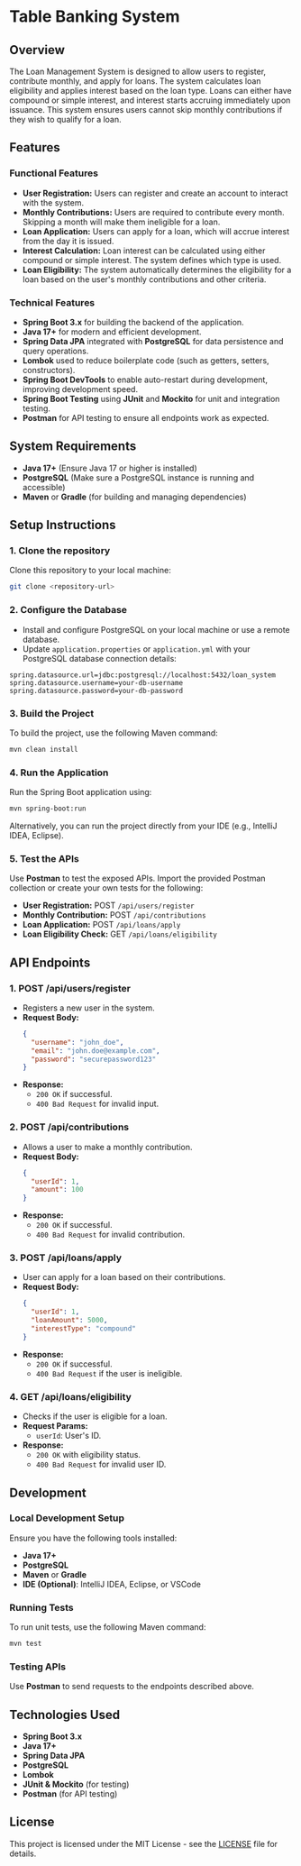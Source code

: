 
# Table Banking System

## Overview
The Loan Management System is designed to allow users to register, contribute monthly, and apply for loans. The system calculates loan eligibility and applies interest based on the loan type. Loans can either have compound or simple interest, and interest starts accruing immediately upon issuance. This system ensures users cannot skip monthly contributions if they wish to qualify for a loan.

## Features

### Functional Features
- **User Registration:** Users can register and create an account to interact with the system.
- **Monthly Contributions:** Users are required to contribute every month. Skipping a month will make them ineligible for a loan.
- **Loan Application:** Users can apply for a loan, which will accrue interest from the day it is issued.
- **Interest Calculation:** Loan interest can be calculated using either compound or simple interest. The system defines which type is used.
- **Loan Eligibility:** The system automatically determines the eligibility for a loan based on the user's monthly contributions and other criteria.

### Technical Features
- **Spring Boot 3.x** for building the backend of the application.
- **Java 17+** for modern and efficient development.
- **Spring Data JPA** integrated with **PostgreSQL** for data persistence and query operations.
- **Lombok** used to reduce boilerplate code (such as getters, setters, constructors).
- **Spring Boot DevTools** to enable auto-restart during development, improving development speed.
- **Spring Boot Testing** using **JUnit** and **Mockito** for unit and integration testing.
- **Postman** for API testing to ensure all endpoints work as expected.

## System Requirements
- **Java 17+** (Ensure Java 17 or higher is installed)
- **PostgreSQL** (Make sure a PostgreSQL instance is running and accessible)
- **Maven** or **Gradle** (for building and managing dependencies)

## Setup Instructions

### 1. Clone the repository
Clone this repository to your local machine:

```bash
git clone <repository-url>
```

### 2. Configure the Database
- Install and configure PostgreSQL on your local machine or use a remote database.
- Update `application.properties` or `application.yml` with your PostgreSQL database connection details:

```properties
spring.datasource.url=jdbc:postgresql://localhost:5432/loan_system
spring.datasource.username=your-db-username
spring.datasource.password=your-db-password
```

### 3. Build the Project
To build the project, use the following Maven command:

```bash
mvn clean install
```

### 4. Run the Application
Run the Spring Boot application using:

```bash
mvn spring-boot:run
```

Alternatively, you can run the project directly from your IDE (e.g., IntelliJ IDEA, Eclipse).

### 5. Test the APIs
Use **Postman** to test the exposed APIs. Import the provided Postman collection or create your own tests for the following:

- **User Registration:** POST `/api/users/register`
- **Monthly Contribution:** POST `/api/contributions`
- **Loan Application:** POST `/api/loans/apply`
- **Loan Eligibility Check:** GET `/api/loans/eligibility`

## API Endpoints

### 1. **POST /api/users/register**
- Registers a new user in the system.
- **Request Body:**
  ```json
  {
    "username": "john_doe",
    "email": "john.doe@example.com",
    "password": "securepassword123"
  }
  ```
- **Response:**
  - `200 OK` if successful.
  - `400 Bad Request` for invalid input.

### 2. **POST /api/contributions**
- Allows a user to make a monthly contribution.
- **Request Body:**
  ```json
  {
    "userId": 1,
    "amount": 100
  }
  ```
- **Response:**
  - `200 OK` if successful.
  - `400 Bad Request` for invalid contribution.

### 3. **POST /api/loans/apply**
- User can apply for a loan based on their contributions.
- **Request Body:**
  ```json
  {
    "userId": 1,
    "loanAmount": 5000,
    "interestType": "compound"
  }
  ```
- **Response:**
  - `200 OK` if successful.
  - `400 Bad Request` if the user is ineligible.

### 4. **GET /api/loans/eligibility**
- Checks if the user is eligible for a loan.
- **Request Params:**
  - `userId`: User's ID.
- **Response:**
  - `200 OK` with eligibility status.
  - `400 Bad Request` for invalid user ID.

## Development

### Local Development Setup
Ensure you have the following tools installed:
- **Java 17+**
- **PostgreSQL**
- **Maven** or **Gradle**
- **IDE (Optional)**: IntelliJ IDEA, Eclipse, or VSCode

### Running Tests
To run unit tests, use the following Maven command:

```bash
mvn test
```

### Testing APIs
Use **Postman** to send requests to the endpoints described above.

## Technologies Used
- **Spring Boot 3.x**
- **Java 17+**
- **Spring Data JPA**
- **PostgreSQL**
- **Lombok**
- **JUnit & Mockito** (for testing)
- **Postman** (for API testing)

## License
This project is licensed under the MIT License - see the [LICENSE](LICENSE) file for details.
